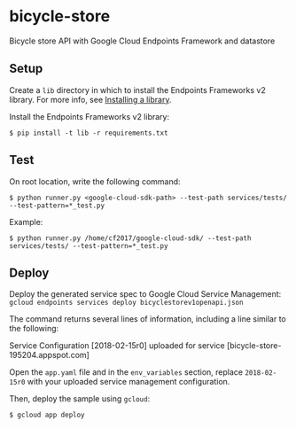 # bicycle-store
Bicycle store API with Google Cloud Endpoints Framework and datastore

## Setup

Create a `lib` directory in which to install the Endpoints Frameworks v2 library. For more info, see [Installing a library](https://cloud.google.com/appengine/docs/python/tools/using-libraries-python-27#installing_a_library).

Install the Endpoints Frameworks v2 library:

    $ pip install -t lib -r requirements.txt
    
## Test

On root location, write the following command:

    $ python runner.py <google-cloud-sdk-path> --test-path services/tests/ --test-pattern=*_test.py

Example:
    
    $ python runner.py /home/cf2017/google-cloud-sdk/ --test-path services/tests/ --test-pattern=*_test.py
    
## Deploy

Deploy the generated service spec to Google Cloud Service Management: `gcloud endpoints services deploy bicyclestorev1openapi.json`

The command returns several lines of information, including a line similar to the following:

   Service Configuration [2018-02-15r0] uploaded for service [bicycle-store-195204.appspot.com]

Open the `app.yaml` file and in the `env_variables` section, replace `2018-02-15r0` with your uploaded service management configuration.

Then, deploy the sample using `gcloud`:

    $ gcloud app deploy
